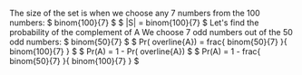 The size of the set is when we choose any 7 numbers from the 100 numbers: $ binom{100}{7} $ 
$ |S| = binom{100}{7} $ 
Let's find the probability of the complement of A 
We choose 7 odd numbers out of the 50 odd numbers: $ binom{50}{7} $ 
$ Pr( overline{A}) = frac{ binom{50}{7} }{ binom{100}{7} } $ 
$ Pr(A) = 1 - Pr( overline{A}) $ 
$ Pr(A) = 1 - frac{ binom{50}{7} }{ binom{100}{7} } $
